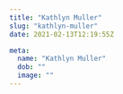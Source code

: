 ```yaml
---
title: "Kathlyn Muller"
slug: "kathlyn-muller"
date: 2021-02-13T12:19:55Z

meta:
  name: "Kathlyn Muller"
  dob: ""
  image: ""
---
```


